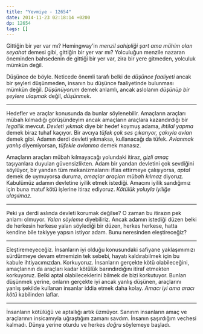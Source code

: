 ```yaml
---
title: "Yevmiye - 12654"
date: 2014-11-23 02:18:14 +0200
dp: 12654
tags: []
---
```


Gittiğin bir yer var mı? Hemingway'in *menzil sahipliği şart ama mühim
olan seyahat* demesi gibi, gittiğin bir yer var mı? Yolculuğun menzile
nazaran öneminden bahsedenin de gittiği bir yer var, zira bir yere
gitmeden, yolculuk mümkün değil.

Düşünce de böyle. Neticede önemli tarafı belki de *düşünce faaliyeti*
ancak bir şeyleri düşünmeden, insanın bu düşünce faaliyetinde bulunması
mümkün değil. *Düşünüyorum* demek anlamlı, ancak aslolanın *düşünüp bir
şeylere ulaşmak* değil, *düşünmek*.

--------------

Hedefler ve araçlar konusunda da bunlar söylenebilir. Amaçların araçları
mübah kılmadığı görüşündeyim ancak amaçların araçlara kazandırdığı bir
*legallik* mevcut. *Devleti yıkmak* diye bir hedef koymuş adama,
*ihtilal yapma* demek biraz tuhaf kaçıyor. Bir avcıya *tüfek çok ses
çıkarıyor, çakıyla avlan* demek gibi. Adamın derdi devleti yıkmaksa,
kullanacağı da tüfek. *Avlanmak yanlış* diyemiyorsan, *tüfekle avlanma*
demek manasız.

Amaçların araçları mübah kılmayacağı yolundaki itiraz, *gizli amaç*
taşıyanlara duyulan güvensizlikten. Adam bir yandan devletini çok
sevdiğini söylüyor, bir yandan tüm mekanizmalarını iflas ettirmeye
çalışıyorsa, *aptal* demek de uymuyorsa duruma, *amaçlar araçları mübah
kılmaz* diyoruz. Kabulümüz adamın devletine iyilik etmek istediği.
Amacını iyilik sandığımız için buna matuf kötü işlerine itiraz ediyoruz.
*Kötülük yoluyla iyiliğe ulaşılmaz.*

--------------

Peki ya derdi aslında devleti korumak değilse? O zaman bu itirazın pek
anlamı olmuyor. *Yalan söyleme* diyebiliriz. Ancak adamın istediği düzen
belki de herkesin herkese yalan söylediği bir düzen, herkes herkese,
hatta kendine bile takiyye yapsın istiyor adam. Bunu neresinden
eleştireceğiz?

--------------

Eleştiremeyeceğiz. İnsanların iyi olduğu konusundaki safiyane
yaklaşımımızı sürdürmeye devam etmemizin tek sebebi, hayatı
kaldırabilmek için bu kabule ihtiyacımızdan. Korkuyoruz. İnsanların
gerçekte kötü olabileceğini, amaçlarının da araçları kadar kötülük
barındırdığını itiraf etmekten korkuyoruz. Belki aptal olabileceklerini
bilmek de bizi korkutuyor. Bunları düşünmek yerine, onların gerçekte iyi
ancak yanlış düşünen, araçlarını yanlış şekilde kullanan insanlar iddia
etmek daha kolay. *Amacı iyi ama aracı kötü* kabilinden laflar.

--------------

İnsanların kötülüğü ve aptallığı artık üzmüyor. Sanırım insanların amaç
ve araçlarının insicamıyla uğraştığım zamanı savdım. İnsanın şaşırdığım
vechesi kalmadı. Dünya yerine oturdu ve herkes *doğru* söylemeye
başladı.

